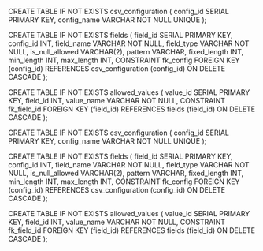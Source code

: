 CREATE TABLE IF NOT EXISTS csv_configuration
(
    config_id   SERIAL PRIMARY KEY,
    config_name VARCHAR NOT NULL UNIQUE
);

CREATE TABLE IF NOT EXISTS fields
(
    field_id        SERIAL PRIMARY KEY,
    config_id       INT,
    field_name      VARCHAR NOT NULL,
    field_type      VARCHAR NOT NULL,
    is_null_allowed VARCHAR(2),
    pattern         VARCHAR,
    fixed_length    INT,
    min_length      INT,
    max_length      INT,
    CONSTRAINT fk_config
        FOREIGN KEY (config_id)
            REFERENCES csv_configuration (config_id)
            ON DELETE CASCADE
);

CREATE TABLE IF NOT EXISTS allowed_values
(
    value_id   SERIAL PRIMARY KEY,
    field_id   INT,
    value_name VARCHAR NOT NULL,
    CONSTRAINT fk_field_id
        FOREIGN KEY (field_id)
            REFERENCES fields (field_id)
            ON DELETE CASCADE
);

CREATE TABLE IF NOT EXISTS csv_configuration
(
    config_id   SERIAL PRIMARY KEY,
    config_name VARCHAR NOT NULL UNIQUE
);

CREATE TABLE IF NOT EXISTS fields
(
    field_id        SERIAL PRIMARY KEY,
    config_id       INT,
    field_name      VARCHAR NOT NULL,
    field_type      VARCHAR NOT NULL,
    is_null_allowed VARCHAR(2),
    pattern         VARCHAR,
    fixed_length    INT,
    min_length      INT,
    max_length      INT,
    CONSTRAINT fk_config
        FOREIGN KEY (config_id)
            REFERENCES csv_configuration (config_id)
            ON DELETE CASCADE
);

CREATE TABLE IF NOT EXISTS allowed_values
(
    value_id   SERIAL PRIMARY KEY,
    field_id   INT,
    value_name VARCHAR NOT NULL,
    CONSTRAINT fk_field_id
        FOREIGN KEY (field_id)
            REFERENCES fields (field_id)
            ON DELETE CASCADE
);
